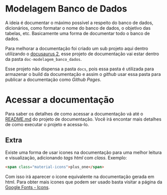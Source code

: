 # Modelagem Banco de Dados

A ideia é documentar o máximo possível a respeito do banco de dados, dicionários, como formatar o nome do banco de dados, o objetivo das tabelas, etc. Basicamente uma forma de documentar todo o banco de dados.

Para melhorar a documentação foi criado um sub projeto aqui dentro utilizando o [docusaurus 2](https://docusaurus.io), esse projeto de documentação vai estar dentro da pasta `doc-modelagem_banco_dados`.

Esse projeto não dispensa a pasta `docs`, pois essa pasta é utilizada para armazenar o build da documentação e assim o *github* usar essa pasta para publicar a documentação como *Github Pages*.

# Acessar a documentação

Para saber os detalhes de como acessar a documentação vá até o [README.md](./doc-modelagem_banco_dados/README.md) do projeto de documentação. Você irá encontar mais detalhes de como executar o projeto e acessa-lo.

## Extra

Existe uma forma de usar icones na documentação para uma melhor leitura e visualização, adicionando *tags html* com *class*. Exemplo:

```html
<span class="material-icons">plus_one</span>
```
Com isso irá aparecer o icone equivalente na documentação gerada em html. Para obter mais icones que podem ser usado basta visitar a página da [Google Fonts - Icons](https://fonts.google.com/icons?selected=Material+Icons).



